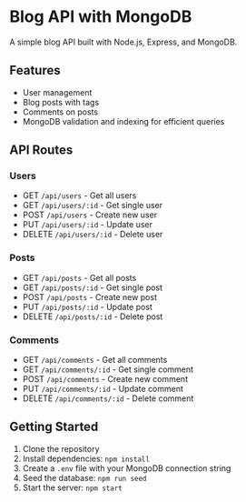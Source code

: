 # Blog API with MongoDB

A simple blog API built with Node.js, Express, and MongoDB.

## Features

- User management
- Blog posts with tags
- Comments on posts
- MongoDB validation and indexing for efficient queries

## API Routes

### Users

- GET `/api/users` - Get all users
- GET `/api/users/:id` - Get single user
- POST `/api/users` - Create new user
- PUT `/api/users/:id` - Update user
- DELETE `/api/users/:id` - Delete user

### Posts

- GET `/api/posts` - Get all posts
- GET `/api/posts/:id` - Get single post
- POST `/api/posts` - Create new post
- PUT `/api/posts/:id` - Update post
- DELETE `/api/posts/:id` - Delete post

### Comments

- GET `/api/comments` - Get all comments
- GET `/api/comments/:id` - Get single comment
- POST `/api/comments` - Create new comment
- PUT `/api/comments/:id` - Update comment
- DELETE `/api/comments/:id` - Delete comment

## Getting Started

1. Clone the repository
2. Install dependencies: `npm install`
3. Create a `.env` file with your MongoDB connection string
4. Seed the database: `npm run seed`
5. Start the server: `npm start`